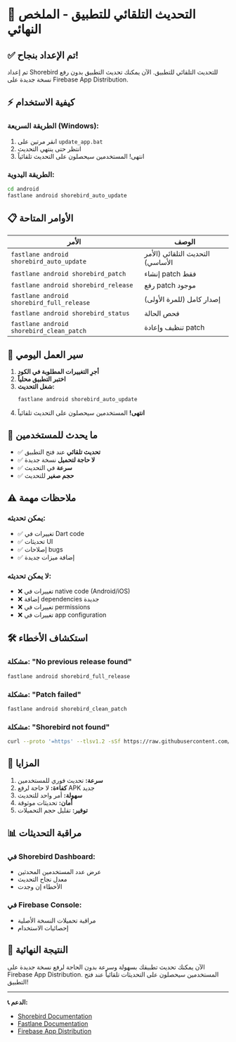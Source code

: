 # 🚀 التحديث التلقائي للتطبيق - الملخص النهائي

## ✅ تم الإعداد بنجاح!

تم إعداد Shorebird للتحديث التلقائي للتطبيق. الآن يمكنك تحديث التطبيق بدون رفع نسخة جديدة على Firebase App Distribution.

## ⚡ كيفية الاستخدام

### الطريقة السريعة (Windows):
1. انقر مرتين على `update_app.bat`
2. انتظر حتى ينتهي التحديث
3. انتهى! المستخدمين سيحصلون على التحديث تلقائياً

### الطريقة اليدوية:
```bash
cd android
fastlane android shorebird_auto_update
```

## 📋 الأوامر المتاحة

| الأمر | الوصف |
|-------|-------|
| `fastlane android shorebird_auto_update` | التحديث التلقائي (الأمر الأساسي) |
| `fastlane android shorebird_patch` | إنشاء patch فقط |
| `fastlane android shorebird_release` | رفع patch موجود |
| `fastlane android shorebird_full_release` | إصدار كامل (للمرة الأولى) |
| `fastlane android shorebird_status` | فحص الحالة |
| `fastlane android shorebird_clean_patch` | تنظيف وإعادة patch |

## 🔄 سير العمل اليومي

1. **أجرِ التغييرات المطلوبة في الكود**
2. **اختبر التطبيق محلياً**
3. **شغل التحديث:**
   ```bash
   fastlane android shorebird_auto_update
   ```
4. **انتهى!** المستخدمين سيحصلون على التحديث تلقائياً

## 📱 ما يحدث للمستخدمين

- ✅ **تحديث تلقائي** عند فتح التطبيق
- ✅ **لا حاجة لتحميل** نسخة جديدة
- ✅ **سرعة** في التحديث
- ✅ **حجم صغير** للتحديث

## ⚠️ ملاحظات مهمة

### يمكن تحديثه:
- ✅ تغييرات في Dart code
- ✅ تحديثات UI
- ✅ إصلاحات bugs
- ✅ إضافة ميزات جديدة

### لا يمكن تحديثه:
- ❌ تغييرات في native code (Android/iOS)
- ❌ إضافة dependencies جديدة
- ❌ تغييرات في permissions
- ❌ تغييرات في app configuration

## 🛠️ استكشاف الأخطاء

### مشكلة: "No previous release found"
```bash
fastlane android shorebird_full_release
```

### مشكلة: "Patch failed"
```bash
fastlane android shorebird_clean_patch
```

### مشكلة: "Shorebird not found"
```bash
curl --proto '=https' --tlsv1.2 -sSf https://raw.githubusercontent.com/shorebirdtech/install/main/install.sh | bash
```

## 🎯 المزايا

1. **سرعة:** تحديث فوري للمستخدمين
2. **كفاءة:** لا حاجة لرفع APK جديد
3. **سهولة:** أمر واحد للتحديث
4. **أمان:** تحديثات موثوقة
5. **توفير:** تقليل حجم التحميلات

## 📊 مراقبة التحديثات

### في Shorebird Dashboard:
- عرض عدد المستخدمين المحدثين
- معدل نجاح التحديث
- الأخطاء إن وجدت

### في Firebase Console:
- مراقبة تحميلات النسخة الأصلية
- إحصائيات الاستخدام

## 🎉 النتيجة النهائية

الآن يمكنك تحديث تطبيقك بسهولة وسرعة بدون الحاجة لرفع نسخة جديدة على Firebase App Distribution. المستخدمين سيحصلون على التحديثات تلقائياً عند فتح التطبيق!

---

**📞 الدعم:**
- [Shorebird Documentation](https://docs.shorebird.dev)
- [Fastlane Documentation](https://docs.fastlane.tools)
- [Firebase App Distribution](https://firebase.google.com/docs/app-distribution) 